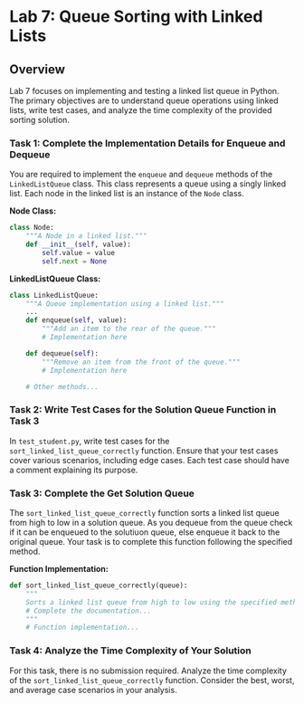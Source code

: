# Lab 7: Queue Sorting with Linked Lists

## Overview
Lab 7 focuses on implementing and testing a linked list queue in Python. The primary objectives are to understand queue operations using linked lists, write test cases, and analyze the time complexity of the provided sorting solution.

### Task 1: Complete the Implementation Details for Enqueue and Dequeue

You are required to implement the `enqueue` and `dequeue` methods of the `LinkedListQueue` class. This class represents a queue using a singly linked list. Each node in the linked list is an instance of the `Node` class.

**Node Class:**
```python
class Node:
    """A Node in a linked list."""
    def __init__(self, value):
        self.value = value
        self.next = None
```

**LinkedListQueue Class:**
```python
class LinkedListQueue:
    """A Queue implementation using a linked list."""
    ...
    def enqueue(self, value):
        """Add an item to the rear of the queue."""
        # Implementation here

    def dequeue(self):
        """Remove an item from the front of the queue."""
        # Implementation here

    # Other methods...
```

### Task 2: Write Test Cases for the Solution Queue Function in Task 3

In `test_student.py`, write test cases for the `sort_linked_list_queue_correctly` function. Ensure that your test cases cover various scenarios, including edge cases. Each test case should have a comment explaining its purpose.

### Task 3: Complete the Get Solution Queue

The `sort_linked_list_queue_correctly` function sorts a linked list queue from high to low in a solution queue. As you dequeue from the queue check if it can be enqueued to the solutiuon queue, else enqueue it back to the original queue. Your task is to complete this function following the specified method.

**Function Implementation:**
```python
def sort_linked_list_queue_correctly(queue):
    """
    Sorts a linked list queue from high to low using the specified method.
    # Complete the documentation...
    """
    # Function implementation...
```


### Task 4: Analyze the Time Complexity of Your Solution

For this task, there is no submission required. Analyze the time complexity of the `sort_linked_list_queue_correctly` function. Consider the best, worst, and average case scenarios in your analysis.


